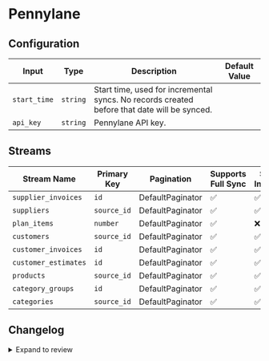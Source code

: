 # Pennylane

## Configuration

| Input | Type | Description | Default Value |
|-------|------|-------------|---------------|
| `start_time` | `string` | Start time, used for incremental syncs. No records created before that date will be synced.  |  |
| `api_key` | `string` | Pennylane API key.  |  |

## Streams
| Stream Name | Primary Key | Pagination | Supports Full Sync | Supports Incremental |
|-------------|-------------|------------|---------------------|----------------------|
| `supplier_invoices` | `id` | DefaultPaginator | ✅ |  ✅  |
| `suppliers` | `source_id` | DefaultPaginator | ✅ |  ✅  |
| `plan_items` | `number` | DefaultPaginator | ✅ |  ❌  |
| `customers` | `source_id` | DefaultPaginator | ✅ |  ✅  |
| `customer_invoices` | `id` | DefaultPaginator | ✅ |  ✅  |
| `customer_estimates` | `id` | DefaultPaginator | ✅ |  ✅  |
| `products` | `source_id` | DefaultPaginator | ✅ |  ✅  |
| `category_groups` | `id` | DefaultPaginator | ✅ |  ✅  |
| `categories` | `source_id` | DefaultPaginator | ✅ |  ✅  |


## Changelog

<details>
  <summary>Expand to review</summary>

| Version | Date | Pull Request | Subject |
|---------|------|--------------|---------|
| 0.3.7 | 2025-07-12 | [63196](https://github.com/airbytehq/airbyte/pull/63196) | Update dependencies |
| 0.3.6 | 2025-07-05 | [62622](https://github.com/airbytehq/airbyte/pull/62622) | Update dependencies |
| 0.3.5 | 2025-06-28 | [62387](https://github.com/airbytehq/airbyte/pull/62387) | Update dependencies |
| 0.3.4 | 2025-06-21 | [61925](https://github.com/airbytehq/airbyte/pull/61925) | Update dependencies |
| 0.3.3 | 2025-06-14 | [61062](https://github.com/airbytehq/airbyte/pull/61062) | Update dependencies |
| 0.3.2 | 2025-05-24 | [60575](https://github.com/airbytehq/airbyte/pull/60575) | Update dependencies |
| 0.3.1 | 2025-05-10 | [60071](https://github.com/airbytehq/airbyte/pull/60071) | Update dependencies |
| 0.3.0 | 2025-05-09 | [59679](https://github.com/airbytehq/airbyte/pull/59679) | Add  stream `customer_estimates` stream |
| 0.2.9 | 2025-05-03 | [59078](https://github.com/airbytehq/airbyte/pull/59078) | Update dependencies |
| 0.2.8 | 2025-04-19 | [57882](https://github.com/airbytehq/airbyte/pull/57882) | Update dependencies |
| 0.2.7 | 2025-04-05 | [57347](https://github.com/airbytehq/airbyte/pull/57347) | Update dependencies |
| 0.2.6 | 2025-03-29 | [56788](https://github.com/airbytehq/airbyte/pull/56788) | Update dependencies |
| 0.2.5 | 2025-03-22 | [56221](https://github.com/airbytehq/airbyte/pull/56221) | Update dependencies |
| 0.2.4 | 2025-03-08 | [55556](https://github.com/airbytehq/airbyte/pull/55556) | Update dependencies |
| 0.2.3 | 2025-03-01 | [55024](https://github.com/airbytehq/airbyte/pull/55024) | Update dependencies |
| 0.2.2 | 2025-02-23 | [54601](https://github.com/airbytehq/airbyte/pull/54601) | Update dependencies |
| 0.2.1 | 2025-02-15 | [50686](https://github.com/airbytehq/airbyte/pull/50686) | Update dependencies |
| 0.2.0 | 2025-01-29 | [52596](https://github.com/airbytehq/airbyte/pull/52596) | Fixes for category_groups and plan_items |
| 0.1.1 | 2024-12-21 | [50294](https://github.com/airbytehq/airbyte/pull/50294) | Update dependencies |
| 0.1.0 | 2024-12-10 | [48892](https://github.com/airbytehq/airbyte/pull/48892) | Add missing fields to `customer_invoices` stream |
| 0.0.6 | 2024-12-14 | [49659](https://github.com/airbytehq/airbyte/pull/49659) | Update dependencies |
| 0.0.5 | 2024-12-12 | [49322](https://github.com/airbytehq/airbyte/pull/49322) | Update dependencies |
| 0.0.4 | 2024-12-11 | [49053](https://github.com/airbytehq/airbyte/pull/49053) | Starting with this version, the Docker image is now rootless. Please note that this and future versions will not be compatible with Airbyte versions earlier than 0.64 |
| 0.0.3 | 2024-11-04 | [47902](https://github.com/airbytehq/airbyte/pull/47902) | Update dependencies |
| 0.0.2 | 2024-10-28 | [47536](https://github.com/airbytehq/airbyte/pull/47536) | Update dependencies |
| 0.0.1 | 2024-08-21 | | Initial release by natikgadzhi via Connector Builder |

</details>
